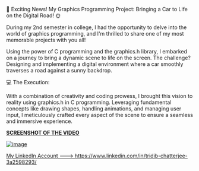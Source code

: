 🚗 Exciting News! My Graphics Programming Project: Bringing a Car to Life on the Digital Road! 🌞

During my 2nd semester in college, I had the opportunity to delve into the world of graphics programming, and I'm thrilled to share one of my most memorable projects with you all!



Using the power of C programming and the graphics.h library, I embarked on a journey to bring a dynamic scene to life on the screen. The challenge? Designing and implementing a digital environment where a car smoothly traverses a road against a sunny backdrop.



💻 The Execution:

With a combination of creativity and coding prowess, I brought this vision to reality using graphics.h in C programming. Leveraging fundamental concepts like drawing shapes, handling animations, and managing user input, I meticulously crafted every aspect of the scene to ensure a seamless and immersive experience.  
 

 <u>  **SCREENSHOT OF THE VIDEO** <u>

                                                                




![image](https://github.com/Tridib463/Graphics.c_car/assets/140048854/ceb6c3ab-f24f-4b73-bb7c-27a943e4dfbe)


My LinkedIn Account ---> https://www.linkedin.com/in/tridib-chatterjee-3a2598293/

